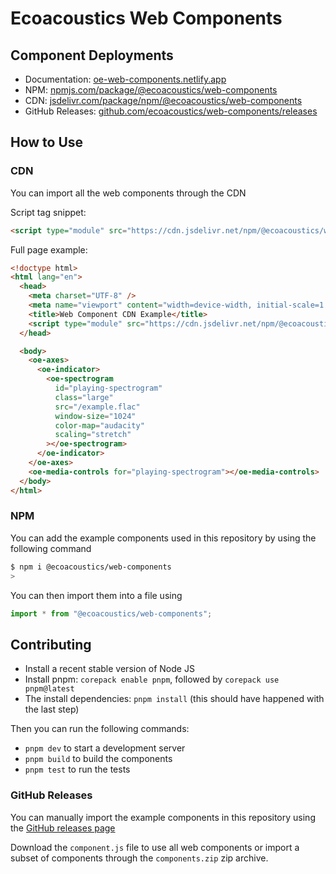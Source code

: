 # Ecoacoustics Web Components

## Component Deployments

- Documentation: [oe-web-components.netlify.app](https://oe-web-components.netlify.app)
- NPM: [npmjs.com/package/@ecoacoustics/web-components](https://www.npmjs.com/package/@ecoacoustics/web-components)
- CDN: [jsdelivr.com/package/npm/@ecoacoustics/web-components](https://www.jsdelivr.com/package/npm/@ecoacoustics/web-components)
- GitHub Releases: [github.com/ecoacoustics/web-components/releases](https://github.com/ecoacoustics/web-components/releases)

## How to Use

### CDN

You can import all the web components through the CDN

Script tag snippet:

```html
<script type="module" src="https://cdn.jsdelivr.net/npm/@ecoacoustics/web-components/dist/components.js"></script>
```

Full page example:

```html
<!doctype html>
<html lang="en">
  <head>
    <meta charset="UTF-8" />
    <meta name="viewport" content="width=device-width, initial-scale=1.0" />
    <title>Web Component CDN Example</title>
    <script type="module" src="https://cdn.jsdelivr.net/npm/@ecoacoustics/web-components/dist/components.js"></script>
  </head>

  <body>
    <oe-axes>
      <oe-indicator>
        <oe-spectrogram
          id="playing-spectrogram"
          class="large"
          src="/example.flac"
          window-size="1024"
          color-map="audacity"
          scaling="stretch"
        ></oe-spectrogram>
      </oe-indicator>
    </oe-axes>
    <oe-media-controls for="playing-spectrogram"></oe-media-controls>
  </body>
</html>
```

### NPM

You can add the example components used in this repository by using the following command

```sh
$ npm i @ecoacoustics/web-components
>
```

You can then import them into a file using

```js
import * from "@ecoacoustics/web-components";
```

## Contributing

- Install a recent stable version of Node JS
- Install pnpm: `corepack enable pnpm`, followed by `corepack use pnpm@latest`
- The install dependencies: `pnpm install` (this should have happened with the last step)

Then you can run the following commands:

- `pnpm dev` to start a development server
- `pnpm build` to build the components
- `pnpm test` to run the tests

### GitHub Releases

You can manually import the example components in this repository using the [GitHub releases page](https://github.com/ecoacoustics/web-components/releases)

Download the `component.js` file to use all web components or import a subset of components through the `components.zip` zip archive.
